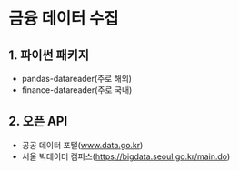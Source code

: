 # 금융 데이터 수집

## 1. 파이썬 패키지
  * pandas-datareader(주로 해외)
  * finance-datareader(주로 국내)
## 2. 오픈 API
  * 공공 데이터 포털(www.data.go.kr)
  * 서울 빅데이터 캠퍼스(https://bigdata.seoul.go.kr/main.do)
